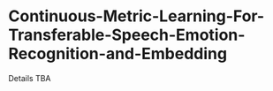 # Continuous-Metric-Learning-For-Transferable-Speech-Emotion-Recognition-and-Embedding

Details TBA
